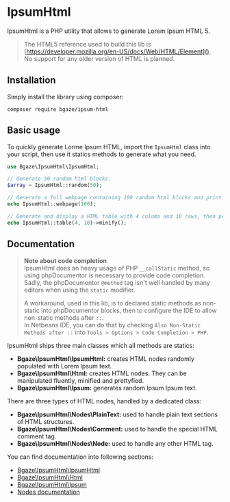 # IpsumHtml

IpsumHtml is a PHP utility that allows to generate Lorem Ipsum HTML 5.  

> The HTML5 reference used to build this lib is [https://developer.mozilla.org/en-US/docs/Web/HTML/Element]().  
> No support for any older version of HTML is planned.

## Installation

Simply install the library using composer:

```
composer require bgaze/ipsum-html
```

## Basic usage

To quickly generate Lorme Ipsum HTML, import the `IpsumHtml` class into your script, 
then use it statics methods to generate what you need.

```php
use Bgaze\IpsumHtml\IpsumHtml;

// Generate 50 random html blocks.
$array = IpsumHtml::random(50);

// Generate a full webpage containing 100 random html blocks and print it prettyfied.
echo IpsumHtml::webpage(100);

// Generate and display a HTML table with 4 colums and 10 rows, then print it minified.
echo IpsumHtml::table(4, 10)->minify();
```

## Documentation

> **Note about code completion**  
> IpsumHtml does an heavy usage of PHP `__callStatic` method, so using phpDocumentor is necessary to provide code completion.
> Sadly, the phpDocumentor `@method` tag isn't well handled by many editors when using the `static` modifier.
> 
> A workaround, used in this lib, is to declared static methods as non-static into phpDocumentor blocks, 
> then to configure the IDE to allow non-static methods after `::`.  
> In Netbeans IDE, you can do that by checking `Also Non-Static Methods after ::` into `Tools > Options > Code Completion > PHP`.

IpsumHtml ships three main classes which all methods are statics:

* **Bgaze\IpsumHtml\IpsumHtml:** creates HTML nodes randomly populated with Lorem Ipsum text.
* **Bgaze\IpsumHtml\Html:** creates HTML nodes. They can be manipulated fluently, minified and prettyfied.
* **Bgaze\IpsumHtml\Ipsum:** generates random Ipsum Ipsum text.

There are three types of HTML nodes, handled by a dedicated class:  

* **Bgaze\IpsumHtml\Nodes\PlainText:** used to handle plain text sections of HTML structures.  
* **Bgaze\IpsumHtml\Nodes\Comment:** used to handle the special HTML comment tag.
* **Bgaze\IpsumHtml\Nodes\Node:** used to handle any other HTML tag.  

You can find documentation into following sections:

* [Bgaze\IpsumHtml\IpsumHtml](doc/ipsum-html.md)
* [Bgaze\IpsumHtml\Html](doc/html.md)
* [Bgaze\IpsumHtml\Ipsum](doc/ipsum.md)
* [Nodes documentation](doc/nodes.md)
